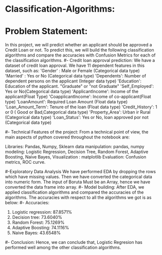 # Classification-Algorithms:
# Problem Statement: 
In this project, we will predict whether an applicant should be approved a Credit Loan or not. To predict this, we will build the following classification algorithms and compare the accuracies with Confusion Metrics for each of the classification algorithms. 
#- Credit loan approval prediction: We have a dataset of credit loan approval. We have 11 dependent features in this dataset, such as:
'Gender' : Male or Female (Categorical data type)
'Married' : Yes or No (Categorical data type)
'Dependents': Number of dependent persons on the applicant (Integer data type)
'Education': Education of the applicant. "Graduate" or "not Graduate"
'Self_Employed': Yes or No(Categorical data type)
'ApplicantIncome': Income of the applicant(Float Type)
'CoapplicantIncome': Income of co-applicant(Float type)
'LoanAmount': Required Loan Amount (Float data type)
'Loan_Amount_Term': Tenure of the loan (Float data type)
'Credit_History': 1 or 0 ( Good or Bad,Categorical data type)
'Property_Area': Urban ir Rural (Categorical data type)
'Loan_Status': Yes or No, loan approved por not (Categorical data type)

#- Technical Features of the project:
From a technical point of view, the main aspects of python covered throughout the notebook are:

Libraries: Pandas, Numpy, Sklearn
data manipulation: pandas, numpy
modeling: Logistic Regression, Decision Tree, Random Forest, Adaptive Boosting, Naive Bayes,
Visualization : matplotlib
Evaluation: Confusion metrics, ROC curve. 

#-Exploratory Data Analysis We have performed EDA by dropping the rows which have missing values. Then we have converted the categorical data into numeric form. The input of Boruta Must be an Array, hence we have converted the data frame into array.
#- Model building:
After EDA, we applied classification algorithms and compared the accuracies of the algorithms. 
The accuracies with respect to all the algorithms we got is as below:
#- Accuracies:
1) Logistic regression: 87.8571%
2) Decision tree: 73.6040%
3) Random Forest: 75.1269%
4) Adaptive Boosting: 74.1116%
5) Naive Bayes: 43.6548%

#- Conclusion:
Hence, we can conclude that, Logistic Regresion has performed well among the other classification algorithms.

